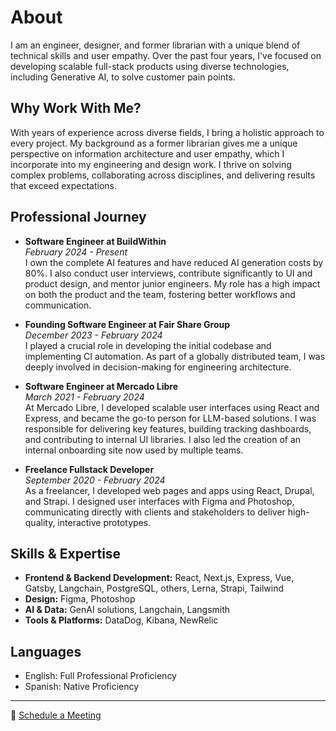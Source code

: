# About

I am an engineer, designer, and former librarian with a unique blend of technical skills and user empathy. Over the past four years, I've focused on developing scalable full-stack products using diverse technologies, including Generative AI, to solve customer pain points.

## Why Work With Me?

With years of experience across diverse fields, I bring a holistic approach to every project. My background as a former librarian gives me a unique perspective on information architecture and user empathy, which I incorporate into my engineering and design work. I thrive on solving complex problems, collaborating across disciplines, and delivering results that exceed expectations.

## Professional Journey

- **Software Engineer at BuildWithin**  
  *February 2024 - Present*  
  I own the complete AI features and have reduced AI generation costs by 80%. I also conduct user interviews, contribute significantly to UI and product design, and mentor junior engineers. My role has a high impact on both the product and the team, fostering better workflows and communication.

- **Founding Software Engineer at Fair Share Group**  
  *December 2023 - February 2024*  
  I played a crucial role in developing the initial codebase and implementing CI automation. As part of a globally distributed team, I was deeply involved in decision-making for engineering architecture.

- **Software Engineer at Mercado Libre**  
  *March 2021 - February 2024*  
  At Mercado Libre, I developed scalable user interfaces using React and Express, and became the go-to person for LLM-based solutions. I was responsible for delivering key features, building tracking dashboards, and contributing to internal UI libraries. I also led the creation of an internal onboarding site now used by multiple teams.

- **Freelance Fullstack Developer**  
  *September 2020 - February 2024*  
  As a freelancer, I developed web pages and apps using React, Drupal, and Strapi. I designed user interfaces with Figma and Photoshop, communicating directly with clients and stakeholders to deliver high-quality, interactive prototypes.

## Skills & Expertise

- **Frontend & Backend Development:** React, Next.js, Express, Vue, Gatsby, Langchain, PostgreSQL, others, Lerna, Strapi, Tailwind
- **Design:** Figma, Photoshop
- **AI & Data:** GenAI solutions, Langchain, Langsmith
- **Tools & Platforms:** DataDog, Kibana, NewRelic

## Languages

- English: Full Professional Proficiency
- Spanish: Native Proficiency

---
 
📅 [Schedule a Meeting](https://calendly.com/emilia-cb)
